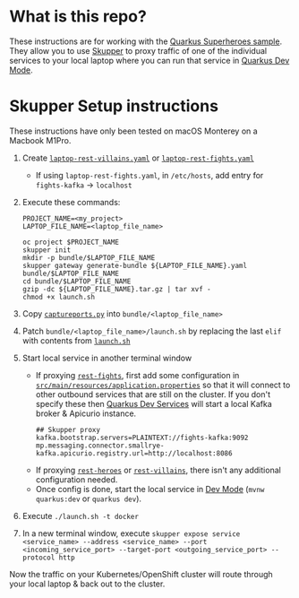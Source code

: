 # What is this repo?

These instructions are for working with the [Quarkus Superheroes sample](https://github.com/quarkusio/quarkus-super-heroes). They allow you to use [Skupper](https://skupper.io) to proxy traffic of one of the individual services to your local laptop where you can run that service in [Quarkus Dev Mode](https://quarkus.io/guides/dev-mode-differences).

# Skupper Setup instructions

These instructions have only been tested on macOS Monterey on a Macbook M1Pro.

1. Create [`laptop-rest-villains.yaml`](laptop-rest-villains.yaml) or [`laptop-rest-fights.yaml`](laptop-rest-fights.yaml)
    - If using `laptop-rest-fights.yaml`, in `/etc/hosts`, add entry for `fights-kafka` -> `localhost`
2. Execute these commands:
   ```shell
   PROJECT_NAME=<my_project>
   LAPTOP_FILE_NAME=<laptop_file_name>

   oc project $PROJECT_NAME
   skupper init
   mkdir -p bundle/$LAPTOP_FILE_NAME
   skupper gateway generate-bundle ${LAPTOP_FILE_NAME}.yaml bundle/$LAPTOP_FILE_NAME
   cd bundle/$LAPTOP_FILE_NAME
   gzip -dc ${LAPTOP_FILE_NAME}.tar.gz | tar xvf -
   chmod +x launch.sh
   ```

3. Copy [`captureports.py`](captureports.py) into `bundle/<laptop_file_name>`
4. Patch `bundle/<laptop_file_name>/launch.sh` by replacing the last `elif` with contents from [`launch.sh`](launch.sh)
5. Start local service in another terminal window
    - If proxying [`rest-fights`](https://github.com/quarkusio/quarkus-super-heroes/tree/main/rest-fights), first add some configuration in [`src/main/resources/application.properties`](https://github.com/quarkusio/quarkus-super-heroes/blob/main/rest-fights/src/main/resources/application.properties) so that it will connect to other outbound services that are still on the cluster. If you don't specify these then [Quarkus Dev Services](https://quarkus.io/guides/dev-services) will start a local Kafka broker & Apicurio instance.
       ```properties
       ## Skupper proxy
       kafka.bootstrap.servers=PLAINTEXT://fights-kafka:9092
       mp.messaging.connector.smallrye-kafka.apicurio.registry.url=http://localhost:8086
       ```
    - If proxying [`rest-heroes`](https://github.com/quarkusio/quarkus-super-heroes/tree/main/rest-heroes) or [`rest-villains`](https://github.com/quarkusio/quarkus-super-heroes/tree/main/rest-villains), there isn't any additional configuration needed.
    - Once config is done, start the local service in [Dev Mode](https://quarkus.io/guides/dev-mode-differences) (`mvnw quarkus:dev` or `quarkus dev`).
6. Execute `./launch.sh -t docker`
7. In a new terminal window, execute `skupper expose service <service_name> --address <service_name> --port <incoming_service_port> --target-port <outgoing_service_port> --protocol http`

Now the traffic on your Kubernetes/OpenShift cluster will route through your local laptop & back out to the cluster.
